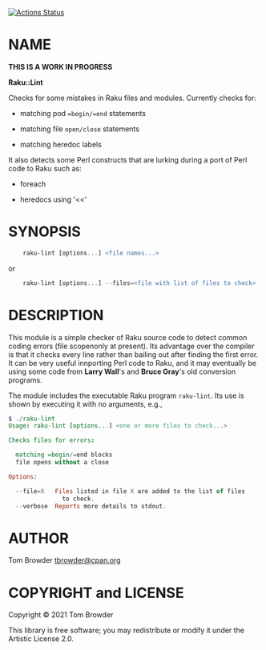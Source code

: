 [![Actions Status](https://github.com/tbrowder/Raku-Lint/workflows/test/badge.svg)](https://github.com/tbrowder/Raku-Lint/actions)

NAME
====

**THIS IS A WORK IN PROGRESS**

**Raku::Lint**

Checks for some mistakes in Raku files and modules. Currently checks for:

  * matching pod `=begin/=end` statements

  * matching file `open/close` statements

  * matching heredoc labels

It also detects some Perl constructs that are lurking during a port of Perl code to Raku such as:

  * foreach

  * heredocs using '<<'

SYNOPSIS
========

```raku
    raku-lint [options...] <file names...>
```

or

```raku
    raku-lint [options...] --files=<file with list of files to check>
```

DESCRIPTION
===========

This module is a simple checker of Raku source code to detect common coding errors (file scopenonly at present). Its advantage over the compiler is that it checks every line rather than bailing out after finding the first error. It can be very useful innporting Perl code to Raku, and it may eventually be using some code from **Larry Wall**'s and **Bruce Gray**'s old conversion programs.

The module includes the executable Raku program `raku-lint`. Its use is shown by executing it with no arguments, e.g.,

```raku
$ ./raku-lint
Usage: raku-lint [options...] <one or more files to check...>

Checks files for errors:

  matching =begin/=end blocks
  file opens without a close

Options:

  --file=X   Files listed in file X are added to the list of files
               to check.
  --verbose  Reports more details to stdout.
```

AUTHOR
======

Tom Browder <tbrowder@cpan.org>

COPYRIGHT and LICENSE
=====================

Copyright © 2021 Tom Browder

This library is free software; you may redistribute or modify it under the Artistic License 2.0.

